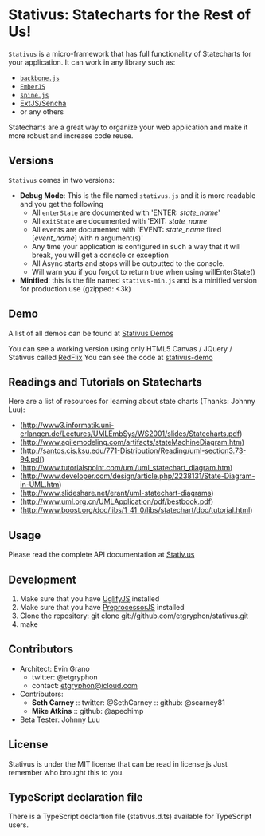 # Stativus: Statecharts for the Rest of Us!

`Stativus` is a micro-framework that has full functionality of Statecharts for your application.  It can work in any library such as:

  + [`backbone.js`](http://documentcloud.github.com/backbone/)
  + [`EmberJS`](http://emberjs.com/)
  + [`spine.js`](http://maccman.github.com/spine/)
  + [ExtJS/Sencha](http://www.sencha.com/)
  + or any others

Statecharts are a great way to organize your web application and make it more robust and increase code reuse.

## Versions

`Stativus` comes in two versions:

  + **Debug Mode**: This is the file named `stativus.js` and it is more readable and you get the following
    + All `enterState` are documented with 'ENTER: *state_name*' 
    + All `exitState` are documented with 'EXIT: *state_name*
    + All events are documented with 'EVENT: *state_name* fired [*event_name*] with *n* argument(s)'
    + Any time your application is configured in such a way that it will break, you will get a console or exception
    + All Async starts and stops will be outputted to the console.
    + Will warn you if you forgot to return true when using willEnterState()
  + **Minified**: this is the file named `stativus-min.js` and is a minified version for production use (gzipped: <3k)

## Demo
A list of all demos can be found at [Stativus Demos](http://demo.stativ.us)

You can see a working version using only HTML5 Canvas / JQuery / Stativus called [RedFlix](http://demo.stativ.us/html5-canvas/index.html)
You can see the code at [stativus-demo](https://github.com/etgryphon/stativus-demo)

## Readings and Tutorials on Statecharts

Here are a list of resources for learning about state charts (Thanks: Johnny Luu):

  + (http://www3.informatik.uni-erlangen.de/Lectures/UMLEmbSys/WS2001/slides/Statecharts.pdf)
  + (http://www.agilemodeling.com/artifacts/stateMachineDiagram.htm)
  + (http://santos.cis.ksu.edu/771-Distribution/Reading/uml-section3.73-94.pdf)
  + (http://www.tutorialspoint.com/uml/uml_statechart_diagram.htm)
  + (http://www.developer.com/design/article.php/2238131/State-Diagram-in-UML.htm)
  + (http://www.slideshare.net/erant/uml-statechart-diagrams)
  + (http://www.uml.org.cn/UMLApplication/pdf/bestbook.pdf)
  + (http://www.boost.org/doc/libs/1_41_0/libs/statechart/doc/tutorial.html)

## Usage

Please read the complete API documentation at [Stativ.us](http://stativ.us)
	
## Development

1. Make sure that you have [UglifyJS](https://github.com/mishoo/UglifyJS) installed
2. Make sure that you have [PreprocessorJS](https://npmjs.org/package/preprocessor) installed
3. Clone the repository: git clone git://github.com/etgryphon/stativus.git
4. make
    
## Contributors

+ Architect: Evin Grano
  + twitter: @etgryphon
  + contact: etgryphon@icloud.com
+ Contributors: 
  + __Seth Carney__ :: twitter: @SethCarney :: github: @scarney81
  + __Mike Atkins__ :: github: @apechimp
+ Beta Tester: Johnny Luu

## License

Stativus is under the MIT license that can be read in license.js  Just remember who brought this to you.

## TypeScript declaration file

There is a TypeScript declartion file (stativus.d.ts) available for TypeScript users.
